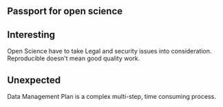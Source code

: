 ## Passport for open science

## Interesting

Open Science have to take Legal and security issues into consideration.
Reproducible doesn't mean good quality work.

## Unexpected

Data Management Plan is a complex multi-step, time consuming process.